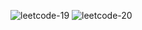 ![leetcode-19](https://github.com/boseongkang/leetcode/assets/50917797/9b77c88e-9cac-4ccd-8b6b-32731b2d2e9c)
![leetcode-20](https://github.com/boseongkang/leetcode/assets/50917797/e0db35d1-f1b6-4980-969d-c42f0b44f882)

